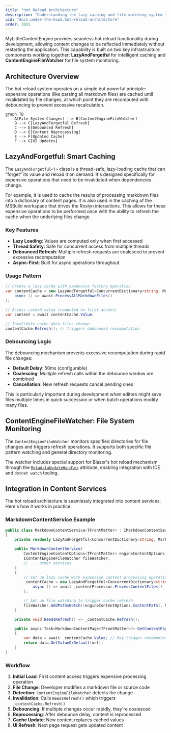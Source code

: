```yaml
---
title: "Hot Reload Architecture"
description: "Understanding the lazy caching and file watching system that powers MyLittleContentEngine's hot reload functionality"
uid: "docs.under-the-hood.hot-reload-architecture"
order: 3001
---
```


MyLittleContentEngine provides seamless hot reload functionality during development, allowing content changes to be
reflected immediately without restarting the application. This capability is built on two key infrastructure components
working together: **LazyAndForgetful** for intelligent caching and **ContentEngineFileWatcher** for file system
monitoring.

## Architecture Overview

The hot reload system operates on a simple but powerful principle: expensive operations (like parsing all markdown
files) are cached until invalidated by file changes, at which point they are recomputed with debouncing to prevent
excessive recalculation.

```mermaid
graph TB
    A[File System Changes] --> B[ContentEngineFileWatcher]
    B --> C[LazyAndForgetful Refresh]
    C --> D[Debounced Refresh]
    D --> E[Content Reprocessing]
    E --> F[Updated Cache]
    F --> G[UI Updates]
```

## LazyAndForgetful: Smart Caching

The `LazyAndForgetful<T>` class is a thread-safe, lazy-loading cache that can "forget" its value and reload it on
demand. It's designed specifically for expensive operations that need to be invalidated when dependencies change.

For example, it is used to cache the results of processing markdown files into a dictionary of content pages. It is also
used in the caching of the MSBuild workspace that drives the Roslyn interactions. This allows for these expensive
operations
to be performed once with the ability to refresh the cache when the underlying files change.

### Key Features

- **Lazy Loading**: Values are computed only when first accessed
- **Thread Safety**: Safe for concurrent access from multiple threads
- **Debounced Refresh**: Multiple refresh requests are coalesced to prevent excessive recomputation
- **Async-First**: Built for async operations throughout

### Usage Pattern

```csharp
// Create a lazy cache with expensive factory operation
var contentCache = new LazyAndForgetful<ConcurrentDictionary<string, MarkdownContentPage<TFrontMatter>>>(
    async () => await ProcessAllMarkdownFiles()
);

// Access cached value (computed on first access)
var content = await contentCache.Value;

// Invalidate cache when files change
contentCache.Refresh(); // Triggers debounced recomputation
```

### Debouncing Logic

The debouncing mechanism prevents excessive recomputation during rapid file changes:

- **Default Delay**: 50ms (configurable)
- **Coalescing**: Multiple refresh calls within the debounce window are combined
- **Cancellation**: New refresh requests cancel pending ones

This is particularly important during development when editors might save files multiple times in quick succession or
when batch operations modify many files.

## ContentEngineFileWatcher: File System Monitoring

The `ContentEngineFileWatcher` monitors specified directories for file changes and triggers refresh operations. It
supports both specific file pattern watching and general directory monitoring.

The watcher includes special support for Blazor's hot reload mechanism through the
[
`MetadataUpdateHandler`](https://learn.microsoft.com/en-us/dotnet/api/system.reflection.metadata.metadataupdatehandlerattribute?view=net-9.0)
attribute, enabling integration with IDE and `dotnet watch` tooling.

## Integration in Content Services

The hot reload architecture is seamlessly integrated into content services. Here's how it works in practice:

### MarkdownContentService Example

```csharp
public class MarkdownContentService<TFrontMatter> : IMarkdownContentService<TFrontMatter>
{
    private readonly LazyAndForgetful<ConcurrentDictionary<string, MarkdownContentPage<TFrontMatter>>> _contentCache;

    public MarkdownContentService(
        ContentEngineContentOptions<TFrontMatter> engineContentOptions,
        IContentEngineFileWatcher fileWatcher,
        // ... other services
    )
    {
        // Set up lazy cache with expensive content processing operation
        _contentCache = new LazyAndForgetful<ConcurrentDictionary<string, MarkdownContentPage<TFrontMatter>>>(
            async () => await _contentProcessor.ProcessContentFiles()
        );

        // Set up file watching to trigger cache refresh
        fileWatcher.AddPathsWatch([engineContentOptions.ContentPath], NeedsRefresh);
    }

    private void NeedsRefresh() => _contentCache.Refresh();

    public async Task<MarkdownContentPage<TFrontMatter>?> GetContentPageByUrlOrDefault(string url)
    {
        var data = await _contentCache.Value; // May trigger recomputation if cache was invalidated
        return data.GetValueOrDefault(url);
    }
}
```

### Workflow

1. **Initial Load**: First content access triggers expensive processing operation
2. **File Change**: Developer modifies a markdown file or source code
3. **Detection**: `ContentEngineFileWatcher` detects the change
4. **Invalidation**: Calls `NeedsRefresh()` which triggers `_contentCache.Refresh()`
5. **Debouncing**: If multiple changes occur rapidly, they're coalesced
6. **Reprocessing**: After debounce delay, content is reprocessed
7. **Cache Update**: New content replaces cached values
8. **UI Refresh**: Next page request gets updated content


